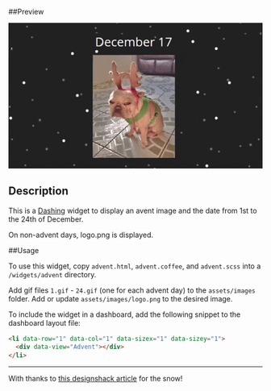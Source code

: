 ##Preview

![](https://raw.githubusercontent.com/BlackPepperSoftware/dashing-advent/master/preview.gif)

## Description

This is a [Dashing](http://shopify.github.com/dashing) widget to display an avent image and the date from  1st to the 24th of December.

On non-advent days, logo.png is displayed.

##Usage

To use this widget, copy `advent.html`, `advent.coffee`, and `advent.scss` into a `/widgets/advent` directory.

Add gif files `1.gif` - `24.gif` (one for each advent day) to the `assets/images` folder. Add or update `assets/images/logo.png` to the desired image.

To include the widget in a dashboard, add the following snippet to the dashboard layout file:


```html
<li data-row="1" data-col="1" data-sizex="1" data-sizey="1">
  <div data-view="Advent"></div>
</li>
```

- - -
With thanks to [this designshack article](http://designshack.net/articles/css/make-it-snow-on-your-website-with-css-keyframe-animations/) for the snow!
